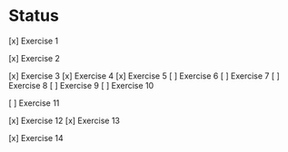 # Status

[x] Exercise 1

[x] Exercise 2

[x] Exercise 3
[x] Exercise 4
[x] Exercise 5
[ ] Exercise 6
[ ] Exercise 7
[ ] Exercise 8
[ ] Exercise 9
[ ] Exercise 10

[ ] Exercise 11

[x] Exercise 12
[x] Exercise 13

[x] Exercise 14
